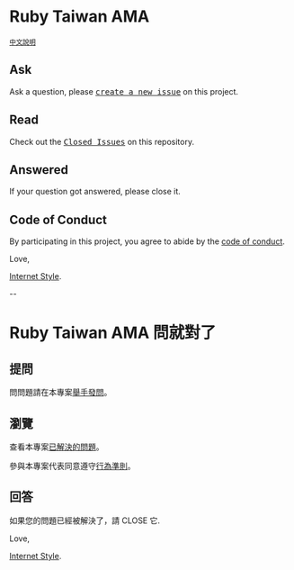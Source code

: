 # Ruby Taiwan AMA
<sup>[中文說明](#中文說明)</sup>

## Ask

Ask a question, please <kbd>[create a new issue](https://github.com/rubytaiwan/ama/issues/new)</kbd> on this project.

## Read

Check out the <kbd>[Closed Issues](https://github.com/rubytaiwan/ama/issues?q=is%3Aissue+is%3Aclosed)</kbd> on this repository.

## Answered

If your question got answered, please close it.

## Code of Conduct

By participating in this project, you agree to abide by the [code of conduct](/CODE_OF_CONDUCT.md).

Love,

[Internet Style](https://www.youtube.com/watch?v=Xe1TZaElTAs).

--
# Ruby Taiwan AMA 問就對了
<a name="中文說明"></a>

## 提問

問問題請在本專案<kbd>[舉手發問](https://github.com/rubytaiwan/ama/issues/new)</kbd>。

## 瀏覽

查看本專案<kbd>[已解決的問題](https://github.com/rubytaiwan/ama/issues?q=is%3Aissue+is%3Aclosed)</kbd>。

參與本專案代表同意遵守[行為準則](/CODE_OF_CONDUCT.md)。

## 回答

如果您的問題已經被解決了，請 CLOSE 它.

Love,

[Internet Style](https://www.youtube.com/watch?v=Xe1TZaElTAs).
